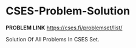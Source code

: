 # CSES-Problem-Solution

**PROBLEM LINK**
    https://cses.fi/problemset/list/
 
Solution Of All Problems In CSES Set.
